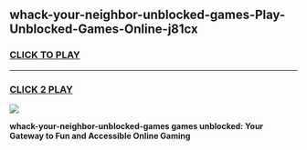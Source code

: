 
## whack-your-neighbor-unblocked-games-Play-Unblocked-Games-Online-j81cx
<h3>
<a href="https://premium76.site?title=whack-your-neighbor-unblocked-games&ref=25A">CLICK TO PLAY</a></h3>
<hr>

<h3>
<a href="https://premium76.site?title=whack-your-neighbor-unblocked-games&ref=25A">CLICK 2 PLAY</a>
  
</h3>

<a href="https://premium76.site?title=whack-your-neighbor-unblocked-games&ref=25A"><img src="https://clearcache.store/games.png"></a>


**whack-your-neighbor-unblocked-games games unblocked: Your Gateway to Fun and Accessible Online Gaming**
